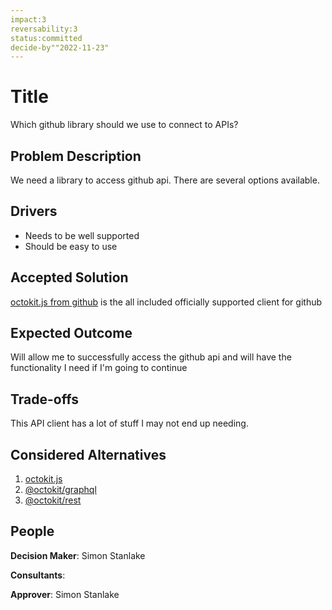```yaml
---
impact:3
reversability:3
status:committed
decide-by""2022-11-23"
---
```

# Title
Which github library should we use to connect to APIs?

## Problem Description
We need a library to access github api. There are several options available.

## Drivers

* Needs to be well supported
* Should be easy to use

## Accepted Solution

[octokit.js from github](https://github.com/octokit/octokit.js) is the all included officially supported client for github

## Expected Outcome
Will allow me to successfully access the github api and will have the functionality I need if I'm going to continue

## Trade-offs
This API client has a lot of stuff I may not end up needing.

## Considered Alternatives
1. [octokit.js](https://github.com/octokit/octokit.js)
1. [@octokit/graphql](https://github.com/octokit/graphql.js)
1. [@octokit/rest](https://github.com/octokit/rest.js/)

## People
**Decision Maker**: Simon Stanlake

**Consultants**:

**Approver**: Simon Stanlake
